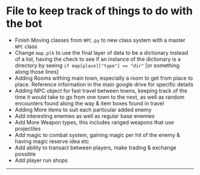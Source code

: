 # File to keep track of things to do with the bot
 - Finish Moving classes from `NPC.py` to new class system with a master `NPC` class
 - Change `map.plk` to use the final layer of data to be a dictionary instead of a list, having the check to see if an instance of the dictionary is a directory by seeing `if map[place]["type"] == "dir"` [or something along those lines]
 - Adding Rooms withing main town, especially a room to get from place to place. Reference information in the main google drive for specific details
 - Adding NPC object for fast travel between towns, keeping track of the time it would take to go from one town to the next, as well as random encounters found along the way & item boxes found in travel
 - Adding More items to suit each particular added enemy
 - Add interesting enemies as well as regular base enemies
 - Add More Weapon types, this includes ranged weapons that use projectiles
 - Add magic to combat system, gaining magic per hit of the enemy & having magic reserve idea etc
 - Add ability to transact between players, make trading & exchange possible
 - Add player run shops

---
